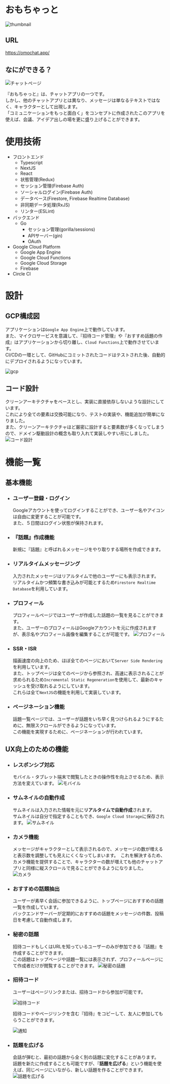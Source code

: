 # おもちゃっと
![thumbnail](docs/thumbnail.jpg)
## URL
https://omochat.app/

## なにができる？
![チャットページ](docs/screenshot_chat.png)

『おもちゃっと』は、チャットアプリの一つです。  
しかし、他のチャットアプリとは異なり、メッセージは単なるテキストではなく、キャラクターとして出現します。  
「コミュニケーションをもっと面白く」をコンセプトに作成されたこのアプリを使えば、会議、アイデア出しの場を更に盛り上げることができます。

# 使用技術
- フロントエンド
  - Typescript
  - NextJS
  - React
  - 状態管理(Redux)
  - セッション管理(Firebase Auth)
  - ソーシャルログイン(Firebase Auth)
  - データベース(Firestore, Firebase Realtime Database)
  - 非同期データ処理(RxJS)
  - リンター(ESLint)
- バックエンド
  - Go
    - セッション管理(gorilla/sessions)
    - APIサーバー(gin)
    - OAuth
- Google Cloud Platform
  - Google App Engine
  - Google Cloud Functions
  - Google Cloud Storage
  - Firebase
- Circle CI

# 設計
## GCP構成図
アプリケーションは`Google App Engine`上で動作しています。   
また、マイクロサービスを意識して、『招待コード管理』や『おすすめ話題の作成』はアプリケーションから切り離し、`Cloud Functions`上で動作させています。  
CI/CDの一環として、GitHubにコミットされたコードはテストされた後、自動的にデプロイされるようになっています。

![gcp](/docs/gcp_structure.jpg)

## コード設計
クリーンアーキテクチャをベースとし、実装に直接依存しないような設計にしています。  
これにより全ての要素は交換可能になり、テストの実装や、機能追加が簡単になりました。  
また、クリーンアーキテクチャほど厳密に設計すると要素数が多くなってしまうので、ドメイン駆動設計の概念も取り入れて実装しやすい形にしました。  
![コード設計](/docs/architecture.jpg)

# 機能一覧
## 基本機能
- ### ユーザー登録・ログイン  
  Googleアカウントを使ってログインすることができ、ユーザー名やアイコンは自由に変更することが可能です。  
  また、５日間はログイン状態が保持されます。

- ### 『話題』作成機能  
  新規に『話題』と呼ばれるメッセージをやり取りする場所を作成できます。

- ### リアルタイムメッセージング
  入力されたメッセージはリアルタイムで他のユーザーにも表示されます。  
  リアルタイムかつ頻繁な書き込みが可能とするため`Firestore Realtime Database`を利用しています。

- ### プロフィール　　
  プロフィールページではユーザーが作成した話題の一覧を見ることができます。  
  また、ユーザーのプロフィールはGoogleアカウントを元に作成されますが、表示名やプロフィール画像を編集することが可能です。
  ![プロフィール](/docs/screenshot_profile.png)

- ### SSR・ISR
  描画速度の向上のため、ほぼ全てのページにおいて`Server Side Rendering`を利用しています。  
  また、トップページは全てのページから参照され、高速に表示されることが求められるため`Incremental Static Regeneration`を使用して、最新のキャッシュを受け取れるようにしています。  
  これらは全て`NextJS`の機能を利用して実装しています。

- ### ページネーション機能
  話題一覧ページでは、ユーザーが話題をいち早く見つけられるようにするために、無限スクロールができるようになっています。  
  この機能を実現するために、ページネーションが行われています。

## UX向上のための機能
- ### レスポンシブ対応
  モバイル・タブレット端末で閲覧したときの操作性を向上させるため、表示方法を変えています。
  ![モバイル](/docs/screenshot_mobile.png)

- ### サムネイルの自動作成  
  サムネイルは入力された情報を元に**リアルタイムで自動作成**されます。  
  サムネイルは自分で指定することもでき、`Google Cloud Storage`に保存されます。
  ![サムネイル](/docs/screenshot_thumbnail.jpeg)

- ### カメラ機能
  メッセージがキャラクターとして表示されるので、メッセージの数が増えると表示数を調整しても見えにくくなってしまいます。　これを解決するため、カメラ機能を提供することで、キャラクターの数が増えても他のチャットアプリと同様に縦スクロールで見ることができるようになりました。　
  ![カメラ](/docs/screenshot_camera.png)

- ### おすすめの話題抽出
  ユーザーが素早く会話に参加できるように、トップページにおすすめの話題一覧を作成しています。  
  バックエンドサーバーが定期的におすすめの話題をメッセージの件数、投稿日を考慮して自動作成します。
- ### 秘密の話題  
  招待コードもしくはURLを知っているユーザーのみが参加できる『話題』を作成することができます。  
  この話題はトップページや話題一覧には表示されず、プロフィールページにて作成者だけが閲覧することができます。
  ![秘密の話題](/docs/screenshot_secret.png)
- ### 招待コード  
  ユーザーはページリンクまたは、招待コードから参加が可能です。
  
  ![招待コード](/docs/screenshot_invitation_code.jpeg)
  
  招待コードやページリンクを含む『招待』をコピーして、友人に参加してもらうことができます。

  ![通知](/docs/screenshot_invitaton_notification.png)

- ### 話題を広げる
  会話が弾むと、最初の話題から全く別の話題に変化することがあります。  
  話題を新たに作成することも可能ですが、『**話題を広げる**』という機能を使えば、同じページにいながら、新しい話題を作ることができます。
  ![話題を広げる](/docs/screenshot_derive_topic.png)


